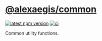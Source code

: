 # [@alexaegis/common](https://github.com/AlexAegis/js-core/tree/master/packages/common)

[![latest npm version](https://img.shields.io/npm/v/alexaegis/common/latest)](https://www.npmjs.com/package/@alexaegis/common)
[![ci](https://github.com/AlexAegis/js-core/actions/workflows/ci.yml/badge.svg)](https://github.com/AlexAegis/js-core/actions/workflows/ci.yml)

Common utility functions.
